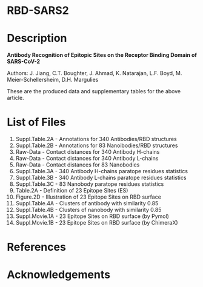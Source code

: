 # RBD-SARS2

# Description

**Antibody Recognition of Epitopic Sites on the Receptor Binding Domain of SARS-CoV-2**

Authors: J. Jiang, C.T. Boughter, J. Ahmad, K. Natarajan, L.F. Boyd, M. Meier-Schellersheim, D.H. Margulies


These are the produced data and supplementary tables for the above article.

# List of Files

01.	Suppl.Table.2A - Annotations for 340 Antibodies/RBD structures
02.	Suppl.Table.2B - Annotations for 83 Nanoibodies/RBD structures
03.	Raw-Data - Contact distances for 340 Antibody H-chains
03.	Raw-Data - Contact distances for 340 Antibody L-chains
04.	Raw-Data - Contact distances for 83 Nanobodies
05. Suppl.Table.3A - 340 Antibody H-chains paratope residues statistics
05. Suppl.Table.3B - 340 Antibody L-chains paratope residues statistics
06. Suppl.Table.3C - 83 Nanobody paratope residues statistics
07. Table.2A - Definition of 23 Epitope Sites (ES)
08. Figure.2D - Illustration of 23 Epitope Sites on RBD surface
09. Suppl.Table.4A - Clusters of antibody with similarity 0.85
10. Suppl.Table.4B - Clusters of nanobody with similarity 0.85
11. Suppl.Movie.1A - 23 Epitope Sites on RBD surface (by Pymol)
12. Suppl.Movie.1B - 23 Epitope Sites on RBD surface (by ChimeraX)



# References


# Acknowledgements
